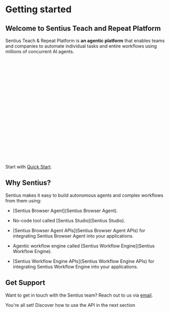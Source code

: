 # Getting started

## Welcome to Sentius Teach and Repeat Platform

Sentius Teach & Repeat Platform is **an agentic platform** that enables teams and companies to automate individual tasks and entire workflows using millions of concurrent AI agents.

 <iframe width="560" height="315"
src="ttps://www.youtube.com/watch?v=zwLQnmHttGk" 
frameborder="0" 
allow="accelerometer; autoplay; encrypted-media; gyroscope; picture-in-picture" 
allowfullscreen></iframe>

Start with [Quick Start](quick-start).

## Why Sentius?

Sentius makes it easy to build autonomous agents and complex workflows from them using:

* [Sentius Browser Agent](Sentius Browser Agent).

* No-code tool called [Sentius Studio](Sentius Studio).

* [Sentius Browser Agent APIs](Sentius Browser Agent APIs) for integrating Sentius Browser Agent into your applications.

* Agentic workflow engine called [Sentius Workflow Engine](Sentius Workflow Engine).

* [Sentius Workflow Engine APIs](Sentius Workflow Engine APIs) for integrating Sentius Workflow Engine into your applications.

## Get Support

Want to get in touch with the Sentius team? Reach out to us via [email](ask@sentius.ai).

You're all set! Discover how to use the API in the next section
